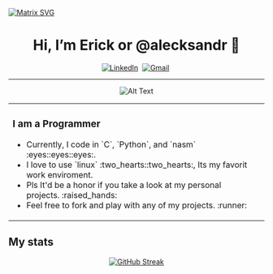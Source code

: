 [![Matrix SVG](https://raw.githubusercontent.com/rodrigograca31/rodrigograca31/master/matrix.svg)](https://www.youtube.com/watch?v=SDkAGkd4NLc) 
<h1 align="center"> Hi, I’m Erick or @alecksandr 👋</h1>



<p align="center">
<a href="https://www.linkedin.com/in/erick-alejandro-carrillo-lopez-988112219/"><img src="https://img.shields.io/badge/linkedin-%230077B5.svg?&style=for-the-badge&logo=linkedin&logoColor=white" alt="LinkedIn" /></a>&nbsp;
<a href="mailto:erick.carrillo4982@alumnos.udg.mx?subject=Hello, Erick"><img src="https://img.shields.io/badge/gmail-%23D14836.svg?&style=for-the-badge&logo=gmail&logoColor=white" alt="Gmail"/></a>&nbsp;
</p>

<hr />
<div align="center">
 
 ![Alt Text](https://media.giphy.com/media/iLhlW2bctT1f2/giphy.gif)
</div>

<table>
<tr>
 <td>
  <h3>I am a Programmer</h3>
  <ul>
   <li>Currently, I code in `C`, `Python`, and `nasm` :eyes::eyes::eyes:. </li>
   <li>I love to use `linux` :two_hearts::two_hearts:, Its my favorit work enviroment. </li>
   <li>Pls It'd be a honor if you take a look at my personal projects. :raised_hands: </li>
   <li>Feel free to fork and play with any of my projects. :runner: </li>
  </ul>
 </td>
 <td>
  
 
  
 </td>
 </tr>
</table>

## My stats
<div align="center">
 
[![GitHub Streak](https://streak-stats.demolab.com/?user=DenverCoder1&theme=dark)](https://git.io/streak-stats)

</div>
<!---
      alecksandr26/alecksandr26 is a ✨ special ✨ repository because its `README.md` (this file) appears on your GitHub profile.
You can click the Preview link to take a look at your changes.
--->
